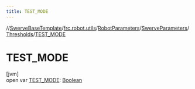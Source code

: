 ```yaml
---
title: TEST_MODE
---
```

//[SwerveBaseTemplate](../../../../../index.html)/[frc.robot.utils](../../../index.html)/[RobotParameters](../../index.html)/[SwerveParameters](../index.html)/[Thresholds](index.html)/[TEST_MODE](-t-e-s-t_-m-o-d-e.html)



# TEST_MODE



[jvm]\
open var [TEST_MODE](-t-e-s-t_-m-o-d-e.html): [Boolean](https://kotlinlang.org/api/latest/jvm/stdlib/kotlin/-boolean/index.html)




